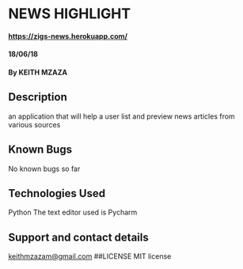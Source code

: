 # NEWS HIGHLIGHT
#### https://zigs-news.herokuapp.com/
#### 18/06/18
#### By KEITH MZAZA
## Description
an application that will help a user list and preview news articles from various sources
## Known Bugs
No known bugs so far
## Technologies Used
Python
The text editor used is Pycharm
## Support and contact details
keithmzazam@gmail.com
##LICENSE
MIT license